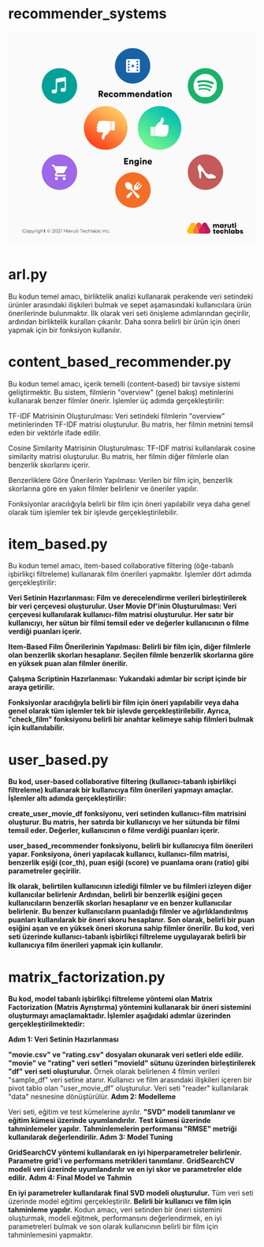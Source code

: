 # **recommender_systems**
![App Screenshot](https://github.com/firengizz099/recommender_systems/blob/main/1_T4-XpKM2jRioTd5f_gwX1g.png?raw=true)

# arl.py
Bu kodun temel amacı, birliktelik analizi kullanarak perakende veri setindeki ürünler arasındaki ilişkileri bulmak ve sepet aşamasındaki kullanıcılara ürün önerilerinde bulunmaktır. İlk olarak veri seti önişleme adımlarından geçirilir, ardından birliktelik kuralları çıkarılır. Daha sonra belirli bir ürün için öneri yapmak için bir fonksiyon kullanılır.

# content_based_recommender.py
Bu kodun temel amacı, içerik temelli (content-based) bir tavsiye sistemi geliştirmektir. Bu sistem, filmlerin "overview" (genel bakış) metinlerini kullanarak benzer filmler önerir. İşlemler üç adımda gerçekleştirilir:

TF-IDF Matrisinin Oluşturulması: Veri setindeki filmlerin "overview" metinlerinden TF-IDF matrisi oluşturulur. Bu matris, her filmin metnini temsil eden bir vektörle ifade edilir.

Cosine Similarity Matrisinin Oluşturulması: TF-IDF matrisi kullanılarak cosine similarity matrisi oluşturulur. Bu matris, her filmin diğer filmlerle olan benzerlik skorlarını içerir.

Benzerliklere Göre Önerilerin Yapılması: Verilen bir film için, benzerlik skorlarına göre en yakın filmler belirlenir ve öneriler yapılır.

Fonksiyonlar aracılığıyla belirli bir film için öneri yapılabilir veya daha genel olarak tüm işlemler tek bir işlevde gerçekleştirilebilir.

# **item_based.py**

Bu kodun temel amacı, item-based collaborative filtering (öğe-tabanlı işbirlikçi filtreleme) kullanarak film önerileri yapmaktır. İşlemler dört adımda gerçekleştirilir:

**Veri Setinin Hazırlanması: Film ve derecelendirme verileri birleştirilerek bir veri çerçevesi oluşturulur.
User Movie Df'inin Oluşturulması: Veri çerçevesi kullanılarak kullanıcı-film matrisi oluşturulur. Her satır bir kullanıcıyı, her sütun bir filmi temsil eder ve değerler kullanıcının o filme verdiği puanları içerir.**

**Item-Based Film Önerilerinin Yapılması: Belirli bir film için, diğer filmlerle olan benzerlik skorları hesaplanır. Seçilen filmle benzerlik skorlarına göre en yüksek puan alan filmler önerilir.**

**Çalışma Scriptinin Hazırlanması: Yukarıdaki adımlar bir script içinde bir araya getirilir.**

**Fonksiyonlar aracılığıyla belirli bir film için öneri yapılabilir veya daha genel olarak tüm işlemler tek bir işlevde gerçekleştirilebilir. Ayrıca, "check_film" fonksiyonu belirli bir anahtar kelimeye sahip filmleri bulmak için kullanılabilir.**

# **user_based.py**

**Bu kod, user-based collaborative filtering (kullanıcı-tabanlı işbirlikçi filtreleme) kullanarak bir kullanıcıya film önerileri yapmayı amaçlar. İşlemler altı adımda gerçekleştirilir:**

**create_user_movie_df fonksiyonu, veri setinden kullanıcı-film matrisini oluşturur. Bu matris, her satırda bir kullanıcıyı ve her sütunda bir filmi temsil eder. Değerler, kullanıcının o filme verdiği puanları içerir.**

**user_based_recommender fonksiyonu, belirli bir kullanıcıya film önerileri yapar. Fonksiyona, öneri yapılacak kullanıcı, kullanıcı-film matrisi, benzerlik eşiği (cor_th), puan eşiği (score) ve puanlama oranı (ratio) gibi parametreler geçirilir.**

**İlk olarak, belirtilen kullanıcının izlediği filmler ve bu filmleri izleyen diğer kullanıcılar belirlenir**
**Ardından, belirli bir benzerlik eşiğini geçen kullanıcıların benzerlik skorları hesaplanır ve en benzer kullanıcılar belirlenir.**
**Bu benzer kullanıcıların puanladığı filmler ve ağırlıklandırılmış puanları kullanılarak bir öneri skoru hesaplanır.**
**Son olarak, belirli bir puan eşiğini aşan ve en yüksek öneri skoruna sahip filmler önerilir.**
**Bu kod, veri seti üzerinde kullanıcı-tabanlı işbirlikçi filtreleme uygulayarak belirli bir kullanıcıya film önerileri yapmak için kullanılır.**

# **matrix_factorization.py**
**Bu kod, model tabanlı işbirlikçi filtreleme yöntemi olan Matrix Factorization (Matris Ayrıştırma) yöntemini kullanarak bir öneri sistemini oluşturmayı amaçlamaktadır. İşlemler aşağıdaki adımlar üzerinden gerçekleştirilmektedir:**

**Adım 1: Veri Setinin Hazırlanması**

**"movie.csv" ve "rating.csv" dosyaları okunarak veri setleri elde edilir.**
**"movie" ve "rating" veri setleri "movieId" sütunu üzerinden birleştirilerek "df" veri seti oluşturulur.**
Örnek olarak belirlenen 4 filmin verileri "sample_df" veri setine atanır.
Kullanıcı ve film arasındaki ilişkileri içeren bir pivot tablo olan "user_movie_df" oluşturulur.
Veri seti "reader" kullanılarak "data" nesnesine dönüştürülür.
**Adım 2: Modelleme**

Veri seti, eğitim ve test kümelerine ayrılır.
**"SVD" modeli tanımlanır ve eğitim kümesi üzerinde uyumlandırılır.**
**Test kümesi üzerinde tahminlemeler yapılır.**
**Tahminlemelerin performansı "RMSE" metriği kullanılarak değerlendirilir.
Adım 3: Model Tuning**

**GridSearchCV yöntemi kullanılarak en iyi hiperparametreler belirlenir.**
**Parametre grid'i ve performans metrikleri tanımlanır.**
**GridSearchCV modeli veri üzerinde uyumlandırılır ve en iyi skor ve parametreler elde edilir.**
**Adım 4: Final Model ve Tahmin**

**En iyi parametreler kullanılarak final SVD modeli oluşturulur.**
Tüm veri seti üzerinde model eğitimi gerçekleştirilir.
**Belirli bir kullanıcı ve film için tahminleme yapılır.**
Kodun amacı, veri setinden bir öneri sistemini oluşturmak, modeli eğitmek, performansını değerlendirmek, en iyi parametreleri bulmak ve son olarak kullanıcının belirli bir film için tahminlemesini yapmaktır.
